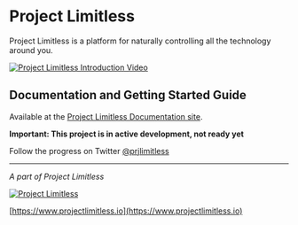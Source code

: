 # Project Limitless

Project Limitless is a platform for naturally controlling all the technology
around you.

[![Project Limitless Introduction Video](https://www.projectlimitless.io/i/limitless-video.png)](https://www.youtube.com/watch?v=Nkga-0eZLzY)


## Documentation and Getting Started Guide

Available at the [Project Limitless Documentation site](https://docs.projectlimitless.io/project-limitless).


**Important: This project is in active development, not ready yet**

Follow the progress on Twitter [@prjlimitless](https://twitter.com/prjlimitless)



---
*A part of Project Limitless*

[![Project Limitless](https://www.donovansolms.com/downloads/projectlimitless.jpg)](https://www.projectlimitless.io)

[https://www.projectlimitless.io](https://www.projectlimitless.io)
